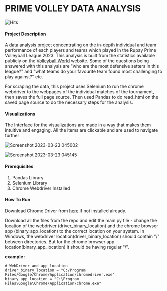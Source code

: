 # **PRIME VOLLEY DATA ANALYSIS**

![Hits](https://hits.seeyoufarm.com/api/count/incr/badge.svg?url=https%3A%2F%2Fgithub.com%2Fsayujsa%2Fprime_volley_analysis.git&count_bg=%2379C83D&title_bg=%23555555&icon=codeforces.svg&icon_color=%23E7E7E7&title=hits&edge_flat=false)

#### Project Description

A data analysis project concentrating on the in-depth individual and team performance of each players and
teams which played in the Rupay Prime Volleyball League 2023.
This analysis is built from the statistics available publicly on the [Volleyball World](https://en.volleyballworld.com/volleyball/competitions/prime-volleyball-league-2023/) website. Some of the questions being answered with this analysis are "who are the most defensive setters in this league?" and "what teams do your favourite team found most challenging to play against?" etc.

For scraping the data, this project uses Selenium to run the chrome webdriver to the webpages of the individual matches of the tournament, then saves the full page source.
Then used Pandas to do read_html on the saved page source to do the necessary steps for the analysis.


#### Visualizations

The Interface for the visualizations are made in a way that makes them intuitive and engaging.
All the items are clickable and are used to navigate further

![Screenshot 2023-03-23 045002](https://user-images.githubusercontent.com/78293634/227060714-c8fabdd8-2309-492c-95b5-0766241f6b60.png)


![Screenshot 2023-03-23 045145](https://user-images.githubusercontent.com/78293634/227060734-5be42713-ea2d-444b-841e-59edada2cc8f.png)


#### Prerequisites

1. Pandas Library
2. Selenium Library
3. Chrome Webdriver Installed


#### How To Run

Download Chrome Driver from [here](https://chromedriver.chromium.org/downloads) if not installed already.

Download all the files from the repo and edit the main.py file - change the location of the webdriver (driver_binary_location) and the chrome browser app (binary_app_location) to the correct location on your system. In Windows, the webdriver location(driver_binary_location) should contain "/" between directories.
But for the chrome browser app location(binary_app_location) it should be having regular "\\".

**example :**
```
# WebDriver and app location
driver_binary_location = "C:/Program Files/Google/Chrome/Application/chromedriver.exe"
binary_app_location = "C:\Program Files\Google\Chrome\Application\chrome.exe"
```

